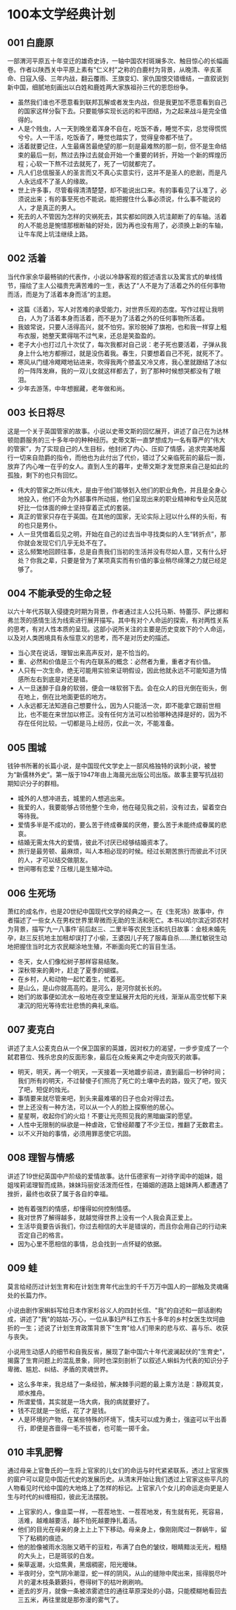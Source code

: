 # 100本文学经典计划


## 001 白鹿原  

一部渭河平原五十年变迁的雄奇史诗，一轴中国农村斑斓多次、触目惊心的长幅画卷。作者以陕西关中平原上素有"仁义村"之称的白鹿村为背景，从晚清、辛亥革命、日寇入侵、三年内战，翻云覆雨、王旗变幻、家仇国恨交错缠结，一直叙说到新中国，细腻地刻画出以白姓和鹿姓两大家族祖孙三代的恩怨纷争。  

* 虽然我们谁也不愿意看到联邦瓦解或者发生内战，但是我更加不愿意看到自己的国家这样分裂下去。只要能够实现长远的和平团结，为之起来战斗是完全值得的。
* 人是个贱虫，人一天到晚坐着浑身不自在，吃饭不香，睡觉不实，总觉得慌慌兮兮。人一干活，吃饭香了，睡觉也踏实了，觉得皇帝都不怯了。
* 活着就要记住，人生最痛苦最绝望的那一刻是最难熬的那一刻，但不是生命结束的最后一刻，熬过去挣过去就会开始一个重要的转折，开始一个新的辉煌历程；心软一下熬不过去就死了，死了一切就都完了。
* 凡人们总信服圣人的圣言而又不真心实意实行，这并不是圣人的悲剧，而是凡人永远成不了圣人的缘故。
* 世上许多事，尽管看得清清楚楚，却不能说出口来。有的事看见了认准了，必须说出来；有的事至死也不能说。能把握住什么事必须说，什么事不能说的人，才是真正的男人。
* 死去的人不管因为怎样的灾祸死去，其实都如同跌入坑洼颠断了的车轴。活着的人不能总是惋惜那根断轴的好处，因为再也没有用了，必须换上新的车轴，让牛车爬上坑洼继续上路。

## 002 活着  

当代作家余华最畅销的代表作，小说以冷静客观的叙述语言以及寓言式的单线情节，描绘了主人公福贵充满苦难的一生，表达了“人不是为了活着之外的任何事物而活，而是为了活着本身而活”的主题。  

* 这篇《活着》，写人对苦难的承受能力，对世界乐观的态度。写作过程让我明白，人为了活着本身而活着，而不是为了活着之外的任何事物所活着。
* 我娘常说，只要人活得高兴，就不怕穷。家珍脱掉了旗袍，也和我一样穿上粗布衣服，她整天累得喘不过气来，还总是笑盈盈的。
* 老子大小也打过几十次仗了，每次我都对自己说：老子死也要活着，子弹从我身上什么地方都擦过，就是没伤着我。春生，只要想着自己不死，就死不了。
* 寒风从门缝冷飕飕地钻进来，吹得我两个膝盖又冷又疼，我心里就跟结了冰似的一阵阵发麻，我的一双儿女就这样都去了，到了那种时候想哭都没有了眼泪。
* 少年去游荡，中年想掘藏，老年做和尚。

## 003 长日将尽  

这是一个关于英国管家的故事。小说以史蒂文斯的回忆展开，讲述了自己在为达林顿勋爵服务的三十多年中的种种经历。史蒂文斯一直梦想成为一名有尊严的“伟大的管家”，为了实现自己的人生目标，他封闭了内心、压抑了情感，追求完美地履行一切来自勋爵的指令，而他也为此付出了代价，错过了父亲临死前的最后一面，放弃了内心唯一在乎的女人。直到人生的暮年，史蒂文斯才发觉原来自己是如此的孤独，剩下的也只有回忆。  

* 伟大的管家之所以伟大，是由于他们能够划入他们的职业角色，并且是全身心地投入，他们不会为外部事件所动摇，他们呈现出来的职业精神和专业风范就好比一位体面的绅士坚持穿着正式的套装。
* 真正的管家只存在于英国。在其他的国家，无论实际上冠以什么样的头衔，有的也只是男仆。
* 人一旦凭借着后见之明，开始在自己的过去当中寻找类似的人生“转折点”，那你就会发现它们几乎无处不在了。
* 这么频繁地回顾往事，总是自责我们当初的生活并没有尽如人意，又有什么好处？你我之辈，只要是曾为了某项真实而有价值的事业稍尽绵薄之力就已经足够了。  

## 004 不能承受的生命之轻  

以六十年代苏联入侵捷克时期为背景，作者通过主人公托马斯、特蕾莎、萨比娜和弗兰茨的感情生活为线索进行展开描写。其中有对个人命运的探索，有对两性关系的思考，有对人性本质的呈现。这部小说所关注的主要是历史变故下的个人命运，以及对人类困境具有永恒意义的思考，而不是对历史的描述。  

* 当心灵在说话，理智出来高声反对，是不恰当的。
* 重、必然和价值是三个有内在联系的概念：必然者为重，重者才有价值。
* 人只有一次生命，绝无可能用实验来证明假设，因此他就永远不可能知道为情感所左右到底是对还是错。
* 人一旦迷醉于自身的软弱，便会一味软弱下去。会在众人的目光倒在街头，倒在地上，倒在比地面更低的地方。
* 人永远都无法知道自己想要什么，因为人只能活一次，即不能拿它跟前世相比，也不能在来世加以修正。没有任何方法可以检验哪种选择是好的，因为不存在任何比较。一切都是马上经历，仅此一次，不能准备。  

## 005 围城  

钱钟书所著的长篇小说，是中国现代文学史上一部风格独特的讽刺小说，被誉为“新儒林外史”。第一版于1947年由上海晨光出版公司出版。故事主要写抗战初期知识分子的群相。  

* 城外的人想冲进去，城里的人想逃出来。
* 我爱的人，我要能够占领他整个生命，他在碰见我之前，没有过去，留着空白等待我。
* 爱情多半是不成功的，要么苦于终成眷属的厌倦，要么苦于未能终成眷属的悲哀。
* 结婚无需太伟大的爱情，彼此不讨厌已经够结婚资本了。
* 旅行是最劳顿、最麻烦，叫人本相必现的时候。经过长期苦旅行而彼此不讨厌的人，才可以结交做朋友。
* 世间哪有恋爱？压根儿是生殖冲动。  

## 006 生死场  

萧红的成名作，也是20世纪中国现代文学的经典之一。在《生死场》故事中，作者描述了一些女人在男权世界里卑微而无助的生活和死亡。本书以哈尔滨近郊农村为背景，描写'九一八事件'前后赵三、二里半等农民生活和抗日故事：金枝未婚先孕，赵三反抗地主加租却误打了小偷，王婆因儿子死了服毒自杀……萧红敏锐生动地把握住当时北方农民糊涂地生殖，不断面向死亡的盲目生活。 

* 冬天，女人们像松树子那样容易结聚。
* 深秋带来的黄叶，赶走了夏季的蝴蝶。
* 在乡村，人和动物一起忙着生，忙着死。
* 是山么，是山你就高高的。是河么，是河你就长长的。
* 她们的故事便如流水一般地在夜空里延展开太阳的光线，渐渐从高空忧郁下来凄沉的阳光等待宏壮悲愤的典礼来临。  

## 007 麦克白  

讲述了主人公麦克白从一个保卫国家的英雄，因对权力的渴望，一步步变成了一个弑君篡位、残杀忠良的反面形象，最后在众叛亲离之中走向毁灭的故事。  

* 明天，明天，再一个明天，一天接着一天地踱步前进，直到最后一秒钟时间；我们所有的明天，不过替傻子们照亮了死亡的土壤中去的路，毁灭了吧，毁灭了吧，短促的烛光。  
* 事情要来就尽管来吧，到头来最难堪的日子也会对得过去。  
* 世上还没有一种方法，可以从一个人的脸上探察他的居心。  
* 星星啊，收起你们的火焰！不要让光亮照见我的黑暗幽深的愿望。  
* 人性中无限制的纵欲是一种虐政，它曾经颠覆了不少王位，推翻了无数君主。  
* 以不义开始的事情，必须用罪恶使它巩固。  

## 008 理智与情感  

讲述了19世纪英国中产阶级的爱情故事。达什伍德家有一对待字闺中的姐妹，姐姐埃莉诺理智而成熟，妹妹玛丽安活泼而任性，在婚姻的道路上姐妹两人都遭遇了挫折，最终也收获了属于各自的幸福。  

* 她有着强烈的情感，却懂得如何控制情感。  
* 我对世界了解得越多，就越觉得世界上没有一个人我会真正爱上。  
* 生活毕竟要告诉我们，你过去相信的大半是错误的，而且你会用自己的行动来否定自己的格言。  
* 因为心里不愿相信的事情，总会找到一点怀疑的依据。  

## 009 蛙    

莫言给经历过计划生育和在计划生育年代出生的千千万万中国人的一部触及灵魂痛处的长篇力作。  

小说由剧作家蝌蚪写给日本作家杉谷义人的四封长信、"我"的自述和一部话剧构成，讲述了"我"的姑姑-万心，一位从事妇产科工作五十多年的乡村女医生坎坷曲折的一生；述说了计划生育政策背景下"生育"给人们带来的悲与欢、喜与乐、收获与丧失。  

小说用生动感人的细节和自我反省，展现了新中国六十年代波澜起伏的"生育史"，揭露了生育问题上的混乱景象，同时也深刻剖析了以叙述人蝌蚪为代表的知识分子卑微、尴尬、纠结、矛盾的灵魂世界。  

* 这么多年来，我总结了一条经验，解决棘手问题的最上乘方法是：静观其变，顺水推舟。  
* 所谓爱情，其实就是一场大病，我的病就要好了。  
* 钱不花就是一张纸，花了才是钱。  
* 人是环境的产物，在某些特殊的环境下，懦夫可以成为勇士，强盗可以干出善行，即便是吝啬得一毛不拔者，也可能一掷千金。  

## 010 丰乳肥臀  

通过母亲上官鲁氏的一生将上官家的儿女们的命运与时代紧紧联系，透过上官家族的窗户可以窥见中国近代史的发展历史。从清末开始让我们透过上官家这些平凡的人物看见时代给中国的大地烙上了怎样的标记。上官家八个女儿的命运走向更是人生与时代的纠缠相扣，彼此无法摆脱。  

* 上官家的人，像韭菜一样，一茬茬地生、一茬茬地发，有生就有死，死容易，活难，越难越要活，越不怕死越要挣扎着活。  
* 他们的目光在母亲的身上上上下下移动。母亲身上，像刚刚爬过一群蜗牛，留下了粘稠的痕迹。  
* 他的脸像被雨水泡胀又晒干的豆粒，布满了白色的皱纹，眼睛黯淡无光，粗糙的大头上，已是斑驳的白发。  
* 柴草返潮，火焰焦黄，黑烟稠密，阳光暧昧。  
* 半夜时分，空气阴冷潮湿，蛇一样的阴风，从山的缝隙中爬出来，摇得脱尽叶片的灌木枝条簌簌抖，卷得树下的枯叶刷刷响。  
* 逝去的岁月，就像一条被浓雾遮住的通往草原深处的小路，只能模糊地看回去三五米，再往里就是那弥漫的雾气了。  

